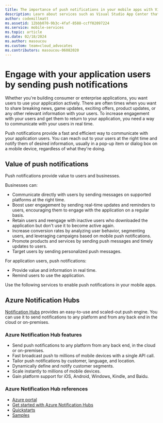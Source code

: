 ```yaml
---
title: The importance of push notifications in your mobile apps with Visual Studio App Center and Azure Notification Hubs
description: Learn about services such as Visual Studio App Center that you can use to engage with your mobile application users.
author: codemillmatt
ms.assetid: 12bbb070-9b3c-4faf-8588-ccff02097224
ms.service: mobile-services
ms.topic: article
ms.date: 02/18/2024
ms.author: masoucou
ms.custom: team=cloud_advocates
ms.contributors: masoucou-06082020
---
```


# Engage with your application users by sending push notifications

Whether you're building consumer or enterprise applications, you want users to use your application actively. There are often times when you want to share breaking news, game updates, exciting offers, product updates, or any other relevant information with your users. To increase engagement with your users and get them to return to your application, you need a way to communicate with your users in real time.

Push notifications provide a fast and efficient way to communicate with your application users. You can reach out to your users at the right time and notify them of desired information, usually in a pop-up item or dialog box on a mobile device, regardless of what they're doing.

## Value of push notifications

Push notifications provide value to users and businesses.

Businesses can:

- Communicate directly with users by sending messages on supported platforms at the right time.
- Boost user engagement by sending real-time updates and reminders to users, encouraging them to engage with the application on a regular basis.
- Retain users and reengage with inactive users who downloaded the application but don't use it to become active again.
- Increase conversion rates by analyzing user behavior, segmenting users, and leveraging campaigns based on mobile push notifications.
- Promote products and services by sending push messages and timely updates to users.
- Target users by sending personalized push messages.

For application users, push notifications:

- Provide value and information in real time.
- Remind users to use the application.

Use the following services to enable push notifications in your mobile apps.

## Azure Notification Hubs

[Notification Hubs](/azure/notification-hubs/notification-hubs-push-notification-overview) provides an easy-to-use and scaled-out push engine. You can use it to send notifications to any platform and from any back end in the cloud or on-premises.

### Azure Notification Hub features

- Send push notifications to any platform from any back end, in the cloud or on-premises.
- Fast broadcast push to millions of mobile devices with a single API call.
- Tailor push notifications by customer, language, and location.
- Dynamically define and notify customer segments.
- Scale instantly to millions of mobile devices.
- Gain platform support for iOS, Android, Windows, Kindle, and Baidu.

### Azure Notification Hub references

- [Azure portal](https://portal.azure.com) 
- [Get started with Azure Notification Hubs](/azure/notification-hubs/)
- [Quickstarts](/azure/notification-hubs/create-notification-hub-portal)
- [Samples](/azure/notification-hubs/samples)
